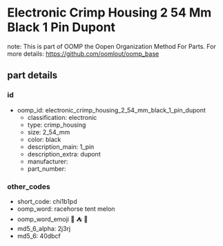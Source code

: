 # Electronic Crimp Housing 2 54 Mm Black 1 Pin Dupont  

note: This is part of OOMP the Oopen Organization Method For Parts. For more details: https://github.com/oomlout/oomp_base

##  part details





### id
* oomp_id: electronic_crimp_housing_2_54_mm_black_1_pin_dupont
  * classification: electronic
  * type: crimp_housing
  * size: 2_54_mm
  * color: black
  * description_main: 1_pin
  * description_extra: dupont
  * manufacturer: 
  * part_number: 

### other_codes
* short_code: chi1b1pd
* oomp_word: racehorse tent melon
* oomp_word_emoji :racehorse: :tent: :melon:
* md5_6_alpha: 2j3rj
* md5_6: 40dbcf